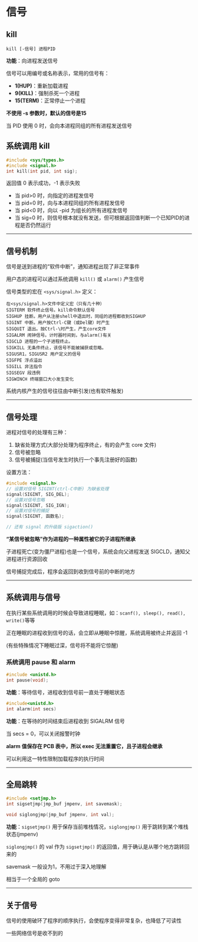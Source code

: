 # 信号
## kill
``` Shell
kill [-信号] 进程PID
```

**功能**：向进程发送信号  

信号可以用编号或名称表示，常用的信号有：  
* **1(HUP)**：重新加载进程  
* **9(KILL)**：强制杀死一个进程  
* **15(TERM)**：正常停止一个进程  

**不使用 -s 参数时，默认的信号是15**  

当 PID 使用 0 时，会向本进程同组的所有进程发送信号  

## 系统调用 kill
``` C
#include <sys/types.h>
#include <signal.h>
int kill(int pid, int sig);
```

返回值 0 表示成功，-1 表示失败  

* 当 pid>0 时，向指定的进程发信号  
* 当 pid=0 时，向与本进程同组的所有进程发信号  
* 当 pid<0 时，向以 -pid 为组长的所有进程发信号  
* 当 sig=0 时，则信号根本就没有发送，但可根据返回值判断一个已知PID的进程是否仍然运行  

----------------
## 信号机制
信号是送到进程的“软件中断”，通知进程出现了非正常事件  

用户态的进程可以通过系统调用 `kill()` 或 `alarm()` 产生信号  

信号类型的宏在 `<sys/signal.h>` 定义：  
``` 
在<sys/signal.h>文件中定义宏（只有几十种）
SIGTERM 软件终止信号。kill命令默认信号
SIGHUP 挂断。用户从注册shell中退出时，同组的进程都收到SIGHUP
SIGINT 中断。用户按Ctrl-C键（或Del键）时产生
SIGQUIT 退出。按Ctrl-\时产生，产生core文件
SIGALRM 闹钟信号。计时器时间到，与alarm()有关
SIGCLD 进程的一个子进程终止。
SIGKILL 无条件终止，该信号不能被捕获或忽略。
SIGUSR1，SIGUSR2 用户定义的信号
SIGFPE 浮点溢出
SIGILL 非法指令
SIGSEGV 段违例
SIGWINCH 终端窗口大小发生变化
```

系统内核产生的信号往往由中断引发(也有软件触发)  

-------------
## 信号处理
进程对信号的处理有三种：  
1. 缺省处理方式(大部分处理为程序终止，有的会产生 core 文件)  
2. 信号被忽略  
3. 信号被捕捉(当信号发生时执行一个事先注册好的函数)  

设置方法：  
``` C
#include <signal.h>
// 设置对信号 SIGINT(ctrl-C中断) 为缺省处理
signal(SIGINT, SIG_DEL);
// 设置对信号忽略
signal(SIGINT, SIG_IGN);
// 设置对信号的捕捉
signal(SIGINT, 函数名);

// 还有 signal 的升级版 sigaction()
```

**“某信号被忽略”作为进程的一种属性被它的子进程所继承**  

子进程死亡(变为僵尸进程)也是一个信号，系统会向父进程发送 SIGCLD，通知父进程进行资源回收  

信号捕捉完成后，程序会返回到收到信号前的中断的地方  

-----------
## 系统调用与信号
在执行某些系统调用的时候会导致进程睡眠，如：`scanf(), sleep(), read(), write()`等等  

正在睡眠的进程收到信号的话，会立即从睡眠中惊醒，系统调用被终止并返回 -1  

(有些特殊情况下睡眠过深，信号将不能将它惊醒)  

### 系统调用 pause 和 alarm
``` C
#include <unistd.h>
int pause(void);
```

**功能**：等待信号，进程收到信号前一直处于睡眠状态  

``` C
#include<unistd.h>
int alarm(int secs)
```

**功能**：在等待的时间结束后进程收到 SIGALRM 信号  

当 secs = 0，可以关闭报警时钟  

**alarm 值保存在 PCB 表中，所以 exec 无法重置它，且子进程会继承**  

可以利用这一特性限制加载程序的执行时间  

--------------
## 全局跳转
``` C
#include <setjmp.h>
int sigsetjmp(jmp_buf jmpenv, int savemask);

void siglongjmp(jmp_buf jmpenv, int val);
```

**功能**：`sigsetjmp()` 用于保存当前堆栈情况，`siglongjmp()` 用于跳转到某个堆栈状态(jmpenv)  

`siglongjmp()` 的 val 作为 `sigsetjmp()` 的返回值，用于确认是从哪个地方跳转回来的  

savemask 一般设为1，不用过于深入地理解  

相当于一个全局的 goto  

----------------
## 关于信号
信号的使用破环了程序的顺序执行，会使程序变得非常复杂，也降低了可读性  

一些网络信号是收不到的  